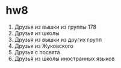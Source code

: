 # hw8
1)	Друзья из вышки из группы 178
2)	Друзья из школы
3)	Друзья из вышки из других групп
4)	Друзья из Жуковского
5)	Друзья с посвята
6)	Друзья из школы иностранных языков
